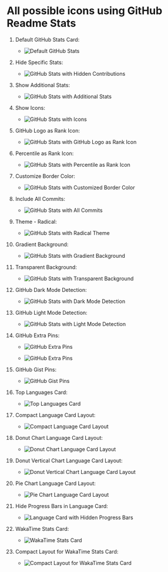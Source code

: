 # All possible icons using GitHub Readme Stats

1. Default GitHub Stats Card:
   - ![Default GitHub Stats](https://github-readme-stats.vercel.app/api?username=emon5122)

2. Hide Specific Stats:
   - ![GitHub Stats with Hidden Contributions](https://github-readme-stats.vercel.app/api?username=emon5122&hide=contribs,issues)

3. Show Additional Stats:
   - ![GitHub Stats with Additional Stats](https://github-readme-stats.vercel.app/api?username=emon5122&show_icons=true&show=reviews,discussions_started,discussions_answered,prs_merged,prs_merged_percentage)

4. Show Icons:
   - ![GitHub Stats with Icons](https://github-readme-stats.vercel.app/api?username=emon5122&show_icons=true)

5. GitHub Logo as Rank Icon:
   - ![GitHub Stats with GitHub Logo as Rank Icon](https://github-readme-stats.vercel.app/api?username=emon5122&rank_icon=github)

6. Percentile as Rank Icon:
   - ![GitHub Stats with Percentile as Rank Icon](https://github-readme-stats.vercel.app/api?username=emon5122&rank_icon=percentile)

7. Customize Border Color:
   - ![GitHub Stats with Customized Border Color](https://github-readme-stats.vercel.app/api?username=emon5122&border_color=2e4058)

8. Include All Commits:
   - ![GitHub Stats with All Commits](https://github-readme-stats.vercel.app/api?username=emon5122&include_all_commits=true)

9. Theme - Radical:
   - ![GitHub Stats with Radical Theme](https://github-readme-stats.vercel.app/api?username=emon5122&show_icons=true&theme=radical)

10. Gradient Background:
    - ![GitHub Stats with Gradient Background](https://github-readme-stats.vercel.app/api?username=emon5122&bg_color=30,e96443,904e95&title_color=fff&text_color=fff&icon_color=fff)

11. Transparent Background:
    - ![GitHub Stats with Transparent Background](https://github-readme-stats.vercel.app/api?username=emon5122&bg_color=00000000)

12. GitHub Dark Mode Detection:
    - ![GitHub Stats with Dark Mode Detection](https://github-readme-stats.vercel.app/api?username=emon5122&show_icons=true&theme=dark#gh-dark-mode-only)

13. GitHub Light Mode Detection:
    - ![GitHub Stats with Light Mode Detection](https://github-readme-stats.vercel.app/api?username=emon5122&show_icons=true&theme=default#gh-light-mode-only)

14. GitHub Extra Pins:
    - ![GitHub Extra Pins](https://github-readme-stats.vercel.app/api/pin/?username=emon5122&repo=portfolio-backend)

    - ![GitHub Extra Pins](https://github-readme-stats.vercel.app/api/pin/?username=emon5122&repo=mini-do)

15. GitHub Gist Pins:
    - ![GitHub Gist Pins](https://github-readme-stats.vercel.app/api/gist?id=8765a83fac1ede522f256243a08bb923)

16. Top Languages Card:
    - ![Top Languages Card](https://github-readme-stats.vercel.app/api/top-langs/?username=emon5122)

17. Compact Language Card Layout:
    - ![Compact Language Card Layout](https://github-readme-stats.vercel.app/api/top-langs/?username=emon5122&layout=compact)

18. Donut Chart Language Card Layout:
    - ![Donut Chart Language Card Layout](https://github-readme-stats.vercel.app/api/top-langs/?username=emon5122&layout=donut)

19. Donut Vertical Chart Language Card Layout:
    - ![Donut Vertical Chart Language Card Layout](https://github-readme-stats.vercel.app/api/top-langs/?username=emon5122&layout=donut-vertical)

20. Pie Chart Language Card Layout:
    - ![Pie Chart Language Card Layout](https://github-readme-stats.vercel.app/api/top-langs/?username=emon5122&layout=pie)

21. Hide Progress Bars in Language Card:
    - ![Language Card with Hidden Progress Bars](https://github-readme-stats.vercel.app/api/top-langs/?username=emon5122&hide_progress=true)

22. WakaTime Stats Card:
    - ![WakaTime Stats Card](https://github-readme-stats.vercel.app/api/wakatime?username=@emon5122)

23. Compact Layout for WakaTime Stats Card:
    - ![Compact Layout for WakaTime Stats Card](https://github-readme-stats.vercel.app/api/wakatime?username=@emon5122&layout=compact)
